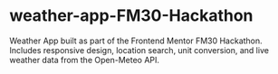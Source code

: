# weather-app-FM30-Hackathon
Weather App built as part of the Frontend Mentor FM30 Hackathon. Includes responsive design, location search, unit conversion, and live weather data from the Open-Meteo API.
